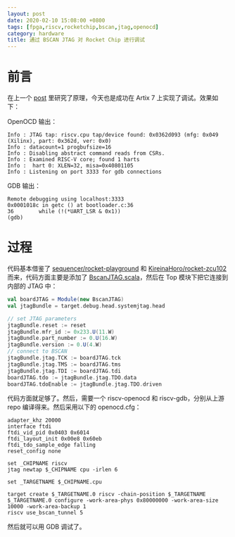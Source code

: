 ```yaml
---
layout: post
date: 2020-02-10 15:08:00 +0800
tags: [fpga,riscv,rocketchip,bscan,jtag,openocd]
category: hardware
title: 通过 BSCAN JTAG 对 Rocket Chip 进行调试
---
```


# 前言

在上一个 [post](https://jiege.ch/hardware/2020/02/09/rocket-chip-bscan-analysis/) 里研究了原理，今天也是成功在 Artix 7 上实现了调试。效果如下：

OpenOCD 输出：

```
Info : JTAG tap: riscv.cpu tap/device found: 0x0362d093 (mfg: 0x049 (Xilinx), part: 0x362d, ver: 0x0)
Info : datacount=1 progbufsize=16
Info : Disabling abstract command reads from CSRs.
Info : Examined RISC-V core; found 1 harts
Info :  hart 0: XLEN=32, misa=0x40801105
Info : Listening on port 3333 for gdb connections
```

GDB 输出：

```
Remote debugging using localhost:3333
0x0001018c in getc () at bootloader.c:36
36        while (!(*UART_LSR & 0x1))
(gdb) 
```

# 过程

代码基本借鉴了 [sequencer/rocket-playground](https://github.com/sequencer/rocket-playground/tree/7fa3c51113be607add2034f3abe0ae973caac04a) 和 [KireinaHoro/rocket-zcu102](https://github.com/KireinaHoro/rocket-zcu102/tree/ab9112c951eeeb64482716394d926777862d9e86) 而来，代码方面主要是添加了 [BscanJTAG.scala](https://github.com/jiegec/rocket2thinpad/blob/ad1e86620c54bc0be29d08394d04f70031718b6d/src/main/scala/BscanJTAG.scala#L1)，然后在 Top 模块下把它连接到内部的 JTAG 中：

```scala
val boardJTAG = Module(new BscanJTAG)
val jtagBundle = target.debug.head.systemjtag.head

// set JTAG parameters
jtagBundle.reset := reset
jtagBundle.mfr_id := 0x233.U(11.W)
jtagBundle.part_number := 0.U(16.W)
jtagBundle.version := 0.U(4.W)
// connect to BSCAN
jtagBundle.jtag.TCK := boardJTAG.tck
jtagBundle.jtag.TMS := boardJTAG.tms
jtagBundle.jtag.TDI := boardJTAG.tdi
boardJTAG.tdo := jtagBundle.jtag.TDO.data
boardJTAG.tdoEnable := jtagBundle.jtag.TDO.driven
```

代码方面就足够了。然后，需要一个 riscv-openocd 和 riscv-gdb，分别从上游 repo 编译得来。然后采用以下的 openocd.cfg：

```
adapter_khz 20000
interface ftdi
ftdi_vid_pid 0x0403 0x6014
ftdi_layout_init 0x00e8 0x60eb
ftdi_tdo_sample_edge falling
reset_config none

set _CHIPNAME riscv
jtag newtap $_CHIPNAME cpu -irlen 6

set _TARGETNAME $_CHIPNAME.cpu

target create $_TARGETNAME.0 riscv -chain-position $_TARGETNAME
$_TARGETNAME.0 configure -work-area-phys 0x80000000 -work-area-size 10000 -work-area-backup 1
riscv use_bscan_tunnel 5
```

然后就可以用 GDB 调试了。